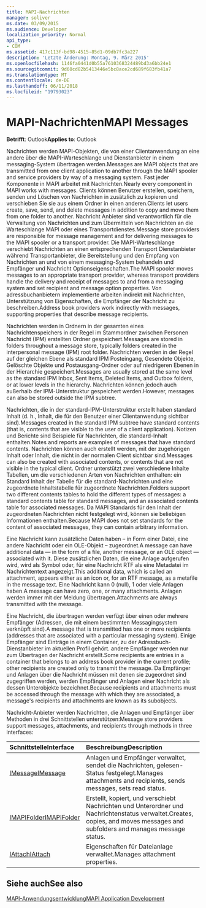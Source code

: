 ```yaml
---
title: MAPI-Nachrichten
manager: soliver
ms.date: 03/09/2015
ms.audience: Developer
localization_priority: Normal
api_type:
- COM
ms.assetid: 417c113f-bd98-4515-85d1-09db7fc3a227
description: 'Letzte Änderung: Montag, 9. März 2015'
ms.openlocfilehash: 1146fa0441d0b55a7610368324489bd3a6bb24e1
ms.sourcegitcommit: 9d60cd82b5413446e5bc8ace2cd689f683fb41a7
ms.translationtype: MT
ms.contentlocale: de-DE
ms.lasthandoff: 06/11/2018
ms.locfileid: "19793023"
---
```

# <a name="mapi-messages"></a><span data-ttu-id="5dee6-103">MAPI-Nachrichten</span><span class="sxs-lookup"><span data-stu-id="5dee6-103">MAPI Messages</span></span>

  
  
<span data-ttu-id="5dee6-104">**Betrifft**: Outlook</span><span class="sxs-lookup"><span data-stu-id="5dee6-104">**Applies to**: Outlook</span></span> 
  
<span data-ttu-id="5dee6-105">Nachrichten werden MAPI-Objekten, die von einer Clientanwendung an eine andere über die MAPI-Warteschlange und Dienstanbieter in einem messaging-System übertragen werden.</span><span class="sxs-lookup"><span data-stu-id="5dee6-105">Messages are MAPI objects that are transmitted from one client application to another through the MAPI spooler and service providers by way of a messaging system.</span></span> <span data-ttu-id="5dee6-106">Fast jeder Komponente in MAPI arbeitet mit Nachrichten.</span><span class="sxs-lookup"><span data-stu-id="5dee6-106">Nearly every component in MAPI works with messages.</span></span> <span data-ttu-id="5dee6-107">Clients können Benutzer erstellen, speichern, senden und Löschen von Nachrichten in zusätzlich zu kopieren und verschieben Sie sie aus einem Ordner in einen anderen.</span><span class="sxs-lookup"><span data-stu-id="5dee6-107">Clients let users create, save, send, and delete messages in addition to copy and move them from one folder to another.</span></span> <span data-ttu-id="5dee6-108">Nachricht Anbieter sind verantwortlich für die Verwaltung von Nachrichten und zum Übermitteln von Nachrichten an die Warteschlange MAPI oder eines Transportdienstes.</span><span class="sxs-lookup"><span data-stu-id="5dee6-108">Message store providers are responsible for message management and for delivering messages to the MAPI spooler or a transport provider.</span></span> <span data-ttu-id="5dee6-109">Die MAPI-Warteschlange verschiebt Nachrichten an einen entsprechenden Transport Dienstanbieter während Transportanbieter, die Bereitstellung und den Empfang von Nachrichten an und von einem messaging-System behandeln und Empfänger und Nachricht Optionseigenschaften.</span><span class="sxs-lookup"><span data-stu-id="5dee6-109">The MAPI spooler moves messages to an appropriate transport provider, whereas transport providers handle the delivery and receipt of messages to and from a messaging system and set recipient and message option properties.</span></span> <span data-ttu-id="5dee6-110">Von adressbuchanbietern implementierte arbeiten indirekt mit Nachrichten, Unterstützung von Eigenschaften, die Empfänger der Nachricht zu beschreiben.</span><span class="sxs-lookup"><span data-stu-id="5dee6-110">Address book providers work indirectly with messages, supporting properties that describe message recipients.</span></span>
  
<span data-ttu-id="5dee6-111">Nachrichten werden in Ordnern in der gesamten eines Nachrichtenspeichers in der Regel im Stammordner zwischen Personen Nachricht (IPM) erstellten Ordner gespeichert.</span><span class="sxs-lookup"><span data-stu-id="5dee6-111">Messages are stored in folders throughout a message store, typically folders created in the interpersonal message (IPM) root folder.</span></span> <span data-ttu-id="5dee6-112">Nachrichten werden in der Regel auf der gleichen Ebene als standard IPM Posteingang, Gesendete Objekte, Gelöschte Objekte und Postausgang-Ordner oder auf niedrigeren Ebenen in der Hierarchie gespeichert.</span><span class="sxs-lookup"><span data-stu-id="5dee6-112">Messages are usually stored at the same level as the standard IPM Inbox, Sent Items, Deleted Items, and Outbox folders, or at lower levels in the hierarchy.</span></span> <span data-ttu-id="5dee6-113">Nachrichten können jedoch auch außerhalb der IPM-Unterstruktur gespeichert werden.</span><span class="sxs-lookup"><span data-stu-id="5dee6-113">However, messages can also be stored outside the IPM subtree.</span></span>
  
<span data-ttu-id="5dee6-114">Nachrichten, die in der standard-IPM-Unterstruktur erstellt haben standard Inhalt (d. h., Inhalt, die für den Benutzer einer Clientanwendung sichtbar sind).</span><span class="sxs-lookup"><span data-stu-id="5dee6-114">Messages created in the standard IPM subtree have standard contents (that is, contents that are visible to the user of a client application).</span></span> <span data-ttu-id="5dee6-115">Notizen und Berichte sind Beispiele für Nachrichten, die standard-Inhalt enthalten.</span><span class="sxs-lookup"><span data-stu-id="5dee6-115">Notes and reports are examples of messages that have standard contents.</span></span> <span data-ttu-id="5dee6-116">Nachrichten können auch erstellt werden, mit der zugehörigen Inhalt oder Inhalt, die nicht in der normalen Client sichtbar sind.</span><span class="sxs-lookup"><span data-stu-id="5dee6-116">Messages can also be created with associated contents, or contents that are not visible in the typical client.</span></span> <span data-ttu-id="5dee6-117">Ordner unterstützt zwei verschiedene Inhalte Tabellen, um die verschiedenen Arten von Nachrichten enthalten: ein Standard Inhalt der Tabelle für die standard-Nachrichten und eine zugeordnete Inhaltstabelle für zugeordnete Nachrichten.</span><span class="sxs-lookup"><span data-stu-id="5dee6-117">Folders support two different contents tables to hold the different types of messages: a standard contents table for standard messages, and an associated contents table for associated messages.</span></span> <span data-ttu-id="5dee6-118">Da MAPI Standards für den Inhalt der zugeordneten Nachrichten nicht festgelegt wird, können sie beliebigen Informationen enthalten.</span><span class="sxs-lookup"><span data-stu-id="5dee6-118">Because MAPI does not set standards for the content of associated messages, they can contain arbitrary information.</span></span> 
  
<span data-ttu-id="5dee6-119">Eine Nachricht kann zusätzliche Daten haben – in Form einer Datei, eine andere Nachricht oder ein OLE-Objekt – zugeordnet.</span><span class="sxs-lookup"><span data-stu-id="5dee6-119">A message can have additional data — in the form of a file, another message, or an OLE object — associated with it.</span></span> <span data-ttu-id="5dee6-120">Diese zusätzlichen Daten, die eine Anlage aufgerufen wird, wird als Symbol oder, für eine Nachricht RTF als eine Metadatei im Nachrichtentext angezeigt.</span><span class="sxs-lookup"><span data-stu-id="5dee6-120">This additional data, which is called an attachment, appears either as an icon or, for an RTF message, as a metafile in the message text.</span></span> <span data-ttu-id="5dee6-121">Eine Nachricht kann 0 (null), 1 oder viele Anlagen haben.</span><span class="sxs-lookup"><span data-stu-id="5dee6-121">A message can have zero, one, or many attachments.</span></span> <span data-ttu-id="5dee6-122">Anlagen werden immer mit der Meldung übertragen.</span><span class="sxs-lookup"><span data-stu-id="5dee6-122">Attachments are always transmitted with the message.</span></span>
  
<span data-ttu-id="5dee6-123">Eine Nachricht, die übertragen werden verfügt über einen oder mehrere Empfänger (Adressen, die mit einem bestimmten Messagingsystem verknüpft sind).</span><span class="sxs-lookup"><span data-stu-id="5dee6-123">A message that is transmitted has one or more recipients (addresses that are associated with a particular messaging system).</span></span> <span data-ttu-id="5dee6-124">Einige Empfänger sind Einträge in einem Container, zu der Adressbuch-Dienstanbieter im aktuellen Profil gehört. andere Empfänger werden nur zum Übertragen der Nachricht erstellt.</span><span class="sxs-lookup"><span data-stu-id="5dee6-124">Some recipients are entries in a container that belongs to an address book provider in the current profile; other recipients are created only to transmit the message.</span></span> <span data-ttu-id="5dee6-125">Da Empfänger und Anlagen über die Nachricht müssen mit denen sie zugeordnet sind zugegriffen werden, werden Empfänger und Anlagen einer Nachricht als dessen Unterobjekte bezeichnet.</span><span class="sxs-lookup"><span data-stu-id="5dee6-125">Because recipients and attachments must be accessed through the message with which they are associated, a message's recipients and attachments are known as its subobjects.</span></span> 
  
<span data-ttu-id="5dee6-126">Nachricht-Anbieter werden Nachrichten, die Anlagen und Empfänger über Methoden in drei Schnittstellen unterstützen:</span><span class="sxs-lookup"><span data-stu-id="5dee6-126">Message store providers support messages, attachments, and recipients through methods in three interfaces:</span></span> 
  
|<span data-ttu-id="5dee6-127">**Schnittstelle**</span><span class="sxs-lookup"><span data-stu-id="5dee6-127">**Interface**</span></span>|<span data-ttu-id="5dee6-128">**Beschreibung**</span><span class="sxs-lookup"><span data-stu-id="5dee6-128">**Description**</span></span>|
|:-----|:-----|
|[<span data-ttu-id="5dee6-129">IMessage</span><span class="sxs-lookup"><span data-stu-id="5dee6-129">IMessage</span></span>](imessageimapiprop.md) <br/> |<span data-ttu-id="5dee6-130">Anlagen und Empfänger verwaltet, sendet die Nachrichten, gelesen-Status festgelegt.</span><span class="sxs-lookup"><span data-stu-id="5dee6-130">Manages attachments and recipients, sends messages, sets read status.</span></span>  <br/> |
|[<span data-ttu-id="5dee6-131">IMAPIFolder</span><span class="sxs-lookup"><span data-stu-id="5dee6-131">IMAPIFolder</span></span>](imapifolderimapicontainer.md) <br/> |<span data-ttu-id="5dee6-132">Erstellt, kopiert, und verschiebt Nachrichten und Unterordner und Nachrichtenstatus verwaltet.</span><span class="sxs-lookup"><span data-stu-id="5dee6-132">Creates, copies, and moves messages and subfolders and manages message status.</span></span>  <br/> |
|[<span data-ttu-id="5dee6-133">IAttach</span><span class="sxs-lookup"><span data-stu-id="5dee6-133">IAttach</span></span>](iattachimapiprop.md) <br/> |<span data-ttu-id="5dee6-134">Eigenschaften für Dateianlage verwaltet.</span><span class="sxs-lookup"><span data-stu-id="5dee6-134">Manages attachment properties.</span></span>  <br/> |
   
## <a name="see-also"></a><span data-ttu-id="5dee6-135">Siehe auch</span><span class="sxs-lookup"><span data-stu-id="5dee6-135">See also</span></span>



[<span data-ttu-id="5dee6-136">MAPI-Anwendungsentwicklung</span><span class="sxs-lookup"><span data-stu-id="5dee6-136">MAPI Application Development</span></span>](mapi-application-development.md)

